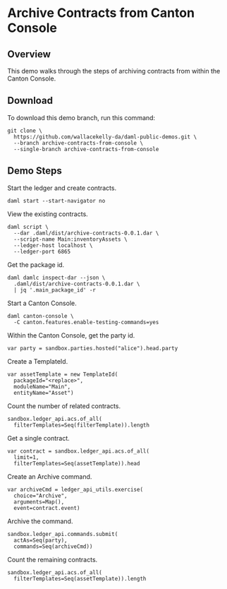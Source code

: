 # Archive Contracts from Canton Console

## Overview

This demo walks through the steps of archiving contracts
from within the Canton Console.

## Download

To download this demo branch, run this command:

```
git clone \
  https://github.com/wallacekelly-da/daml-public-demos.git \
  --branch archive-contracts-from-console \
  --single-branch archive-contracts-from-console
```

## Demo Steps

Start the ledger and create contracts.

```
daml start --start-navigator no
```

View the existing contracts.

```
daml script \
  --dar .daml/dist/archive-contracts-0.0.1.dar \
  --script-name Main:inventoryAssets \
  --ledger-host localhost \
  --ledger-port 6865
```

Get the package id.

```
daml damlc inspect-dar --json \
  .daml/dist/archive-contracts-0.0.1.dar \
  | jq '.main_package_id' -r
```

Start a Canton Console.

```
daml canton-console \
  -C canton.features.enable-testing-commands=yes
```

Within the Canton Console, get the party id.

```
var party = sandbox.parties.hosted("alice").head.party
```

Create a TemplateId.

```
var assetTemplate = new TemplateId(
  packageId="<replace>",
  moduleName="Main",
  entityName="Asset")
```

Count the number of related contracts.

```
sandbox.ledger_api.acs.of_all(
  filterTemplates=Seq(filterTemplate)).length
```

Get a single contract.

```
var contract = sandbox.ledger_api.acs.of_all(
  limit=1,
  filterTemplates=Seq(assetTemplate)).head
```

Create an Archive command.

```
var archiveCmd = ledger_api_utils.exercise(
  choice="Archive",
  arguments=Map(),
  event=contract.event)
```

Archive the command.

```
sandbox.ledger_api.commands.submit(
  actAs=Seq(party),
  commands=Seq(archiveCmd))
```

Count the remaining contracts.

```
sandbox.ledger_api.acs.of_all(
  filterTemplates=Seq(assetTemplate)).length
```
